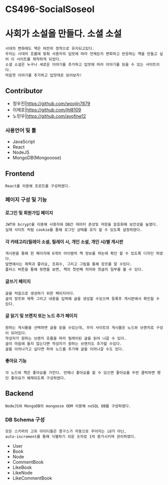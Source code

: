 # CS496-SocialSoseol
# 사회가 소설을 만들다. 소셜 소설
```
시대의 변화에도 책은 여전히 정적으로 유지되고있다.
우리는 시대의 흐름에 맞춰 사용자의 입맛에 따라 언제든지 변화하고 반응하는 책을 만들고 싶어 이 사이트를 제작하게 되었다.
소셜 소설은 누구나 새로운 이야기를 추가하고 입맛에 따라 이야기를 읽을 수 있는 사이트이다.
마음껏 이야기를 추가하고 입맛데로 읽어보자!
```

## Contributor
- 정우진|https://github.com/woojin7879
- 이제호|https://github.com/jhl8109
- 노민우|https://github.com/ayofine12

### 사용언어 및 툴
- JavaScript
- React
- NodeJS
- MongoDB(Mongooose)

## Frontend
```
React를 이용해 프로트를 구성하였다.
```
### 페이지 구성 및 기능
#### 로그인 및 회원가입 페이지
```
JWT와 bcrypt를 이용해 사용자와 DB간 데이터 존성및 저장을 암호화해 보안성을 높였다.
실제 사이트 처럼 cookie를 통해 로그인 상태를 유지 할 수 있도록 설정하였다.
```
#### 각 카테고리(릴레이 소설, 릴레이 시, 개인 소설, 개인 시)별 게시판
```
게시판을 통해 한 페이지에 6개의 아이템씩 책 정보를 하눈에 확인 할 수 있도록 디자인 하였다.
앞면에서는 제목과 좋아요, 조회수, 그리고 그림을 통해 장르를 알 수있다.
플러스 버튼을 통해 뒷면을 보면, 책의 첫번째 저자와 첫글의 일부를 볼 수 있다.
```
#### 글쓰기 페이지
```
글을 처음으로 생성하기 위한 페이지이다.
글의 장르와 제목 그리고 내용을 입력해 글을 생성할 수있으며 등록후 게시판에서 확인할 수 있다.
```
#### 글 읽기 및 브랜치 또는 노드 추가 페이지
```
원하는 게시물을 선택하면 글을 읽을 수있는데, 우리 사이트의 게시물은 노드와 브랜치로 구성이 되어있다.
작성자가 원하는 브랜치 흐름을 따라 릴레이된 글을 읽어 나갈 수 있다. 
글이 마음에 들지 않는다면 작성자가 원하는 브랜치도 추가할 수있다.
글을 이어나가고 싶다면 하위 노드를 추가해 글을 이어나갈 수도 있다.
```
#### 좋아요 기능
```
각 노드와 책은 좋아요를 가진다. 언제나 좋아요를 할 수 있으면 좋아요를 두번 클릭하면 했던 좋아요가 해제되도록 구성하였다.
```


## Backend
```
NodeJS와 MongoDB의 mongoose ODM 이용해 noSQL DB를 구성하였다.
```
### DB Schema 구성
```
모든 스키마의 고유 아이디들은 몽구스가 자동으로 주어지는 id가 아닌,
auto-increment를 통해 식별하기 쉬운 숫자로 1씩 증가시키며 관리하였다.
```
- User
- Book
- Node
- CommentBook
- LikeBook
- LikeNode
- LikeCommentBook
